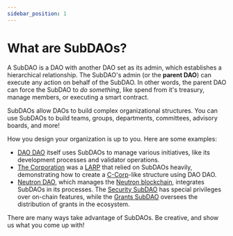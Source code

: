 ```yaml
---
sidebar_position: 1
---
```


# What are SubDAOs?

A SubDAO is a DAO with another DAO set as its admin, which establishes a
hierarchical relationship. The SubDAO's admin (or the **parent DAO**) can
execute any action on behalf of the SubDAO. In other words, the parent DAO can
force the SubDAO to _do something_, like spend from it's treasury, manage
members, or executing a smart contract.

SubDAOs allow DAOs to build complex organizational structures. You can use
SubDAOs to build teams, groups, departments, committees, advisory boards, and
more!

How you design your organization is up to you. Here are some examples:
- [DAO
  DAO](https://daodao.zone/dao/juno10h0hc64jv006rr8qy0zhlu4jsxct8qwa0vtaleayh0ujz0zynf2s2r7v8q/subdaos)
  itself uses SubDAOs to manage various initiatives, like its development
  processes and validator operations.
- [The
Corporation](https://daodao.zone/dao/juno1xd2fed839exdvqfa4nqluyxxclvwul7kd48e9pyfm0z2g90dc37srnqy39/subdaos)
was a [LARP](https://en.wikipedia.org/wiki/Live_action_role-playing_game) that
relied on SubDAOs heavily, demonstrating how to create a
[C-Corp](https://www.investopedia.com/terms/c/c-corporation.asp)-like structure
using DAO DAO.
- [Neutron
  DAO](https://daodao.zone/dao/neutron1suhgf5svhu4usrurvxzlgn54ksxmn8gljarjtxqnapv8kjnp4nrstdxvff/subdaos),
  which manages the [Neutron blockchain](https://www.neutron.org/), integrates
  SubDAOs in its processes. The [Security
  SubDAO](https://daodao.zone/dao/neutron1fuyxwxlsgjkfjmxfthq8427dm2am3ya3cwcdr8gls29l7jadtazsuyzwcc/home)
  has special privileges over on-chain features, while the [Grants
  SubDAO](https://daodao.zone/dao/neutron1zjdv3u6svlazlydmje2qcp44yqkt0059chz8gmyl5yrklmgv6fzq9chelu/home)
  oversees the distribution of grants in the ecosystem.

There are many ways take advantage of SubDAOs. Be creative, and show us what you
come up with!
